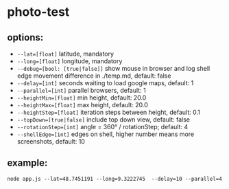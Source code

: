 # photo-test
## options:

* `--lat=[float]` latitude, mandatory
* `--long=[float]` longitude, mandatory
* `--debug=[bool: [true|false]]` show mouse in browser and log shell edge movement difference in ./temp.md, default: false
* `--delay=[int]` seconds waiting to load google maps, default: 1
* `--parallel=[int]` parallel browsers, default: 1 
* `--heightMin=[float]` min height, default: 20.0
* `--heightMax=[float]` max height, default: 20.0
* `--heightStep=[float]` iteration steps between height, default: 0.1
* `--topDown=[true|false]` include top down view, default: false
* `--rotationStep=[int]` angle = 360° / rotationStep; default: 4
* `--shellEdge=[int]` edges on shell, higher number means more screenshots, default: 10


## example: 
`node app.js --lat=48.7451191 --long=9.3222745  --delay=10 --parallel=4`